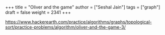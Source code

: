 +++
title = "Oliver and the game"
author = ["Seshal Jain"]
tags = ["graph"]
draft = false
weight = 2341
+++

<https://www.hackerearth.com/practice/algorithms/graphs/topological-sort/practice-problems/algorithm/oliver-and-the-game-3/>
